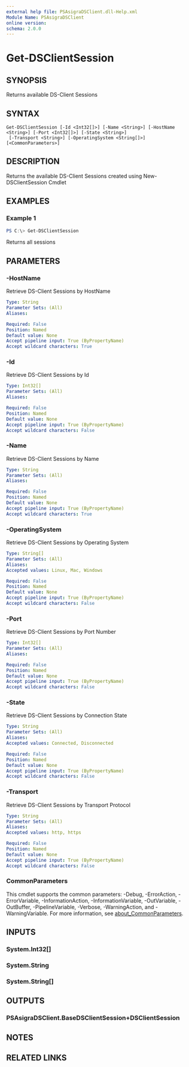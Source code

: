 ```yaml
---
external help file: PSAsigraDSClient.dll-Help.xml
Module Name: PSAsigraDSClient
online version:
schema: 2.0.0
---
```


# Get-DSClientSession

## SYNOPSIS
Returns available DS-Client Sessions

## SYNTAX

```
Get-DSClientSession [-Id <Int32[]>] [-Name <String>] [-HostName <String>] [-Port <Int32[]>] [-State <String>]
 [-Transport <String>] [-OperatingSystem <String[]>] [<CommonParameters>]
```

## DESCRIPTION
Returns the available DS-Client Sessions created using New-DSClientSession Cmdlet

## EXAMPLES

### Example 1
```powershell
PS C:\> Get-DSClientSession
```

Returns all sessions

## PARAMETERS

### -HostName
Retrieve DS-Client Sessions by HostName

```yaml
Type: String
Parameter Sets: (All)
Aliases:

Required: False
Position: Named
Default value: None
Accept pipeline input: True (ByPropertyName)
Accept wildcard characters: True
```

### -Id
Retrieve DS-Client Sessions by Id

```yaml
Type: Int32[]
Parameter Sets: (All)
Aliases:

Required: False
Position: Named
Default value: None
Accept pipeline input: True (ByPropertyName)
Accept wildcard characters: False
```

### -Name
Retrieve DS-Client Sessions by Name

```yaml
Type: String
Parameter Sets: (All)
Aliases:

Required: False
Position: Named
Default value: None
Accept pipeline input: True (ByPropertyName)
Accept wildcard characters: True
```

### -OperatingSystem
Retrieve DS-Client Sessions by Operating System

```yaml
Type: String[]
Parameter Sets: (All)
Aliases:
Accepted values: Linux, Mac, Windows

Required: False
Position: Named
Default value: None
Accept pipeline input: True (ByPropertyName)
Accept wildcard characters: False
```

### -Port
Retrieve DS-Client Sessions by Port Number

```yaml
Type: Int32[]
Parameter Sets: (All)
Aliases:

Required: False
Position: Named
Default value: None
Accept pipeline input: True (ByPropertyName)
Accept wildcard characters: False
```

### -State
Retrieve DS-Client Sessions by Connection State

```yaml
Type: String
Parameter Sets: (All)
Aliases:
Accepted values: Connected, Disconnected

Required: False
Position: Named
Default value: None
Accept pipeline input: True (ByPropertyName)
Accept wildcard characters: False
```

### -Transport
Retrieve DS-Client Sessions by Transport Protocol

```yaml
Type: String
Parameter Sets: (All)
Aliases:
Accepted values: http, https

Required: False
Position: Named
Default value: None
Accept pipeline input: True (ByPropertyName)
Accept wildcard characters: False
```

### CommonParameters
This cmdlet supports the common parameters: -Debug, -ErrorAction, -ErrorVariable, -InformationAction, -InformationVariable, -OutVariable, -OutBuffer, -PipelineVariable, -Verbose, -WarningAction, and -WarningVariable. For more information, see [about_CommonParameters](http://go.microsoft.com/fwlink/?LinkID=113216).

## INPUTS

### System.Int32[]

### System.String

### System.String[]

## OUTPUTS

### PSAsigraDSClient.BaseDSClientSession+DSClientSession

## NOTES

## RELATED LINKS
